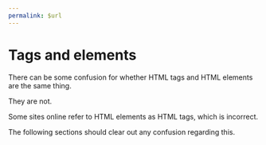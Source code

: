 ```yaml
---
permalink: $url
---
```


# Tags and elements

There can be some confusion for whether HTML tags and HTML elements are the same thing.

They are not.

Some sites online refer to HTML elements as HTML tags, which is incorrect.

The following sections should clear out any confusion regarding this.
